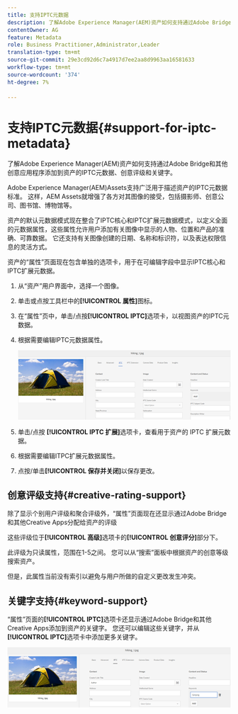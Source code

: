 ```yaml
---
title: 支持IPTC元数据
description: 了解Adobe Experience Manager(AEM)资产如何支持通过Adobe Bridge和其他创意应用程序添加到资产的IPTC元数据、创意评级和关键字。
contentOwner: AG
feature: Metadata
role: Business Practitioner,Administrator,Leader
translation-type: tm+mt
source-git-commit: 29e3cd92d6c7a4917d7ee2aa8d9963aa16581633
workflow-type: tm+mt
source-wordcount: '374'
ht-degree: 7%

---
```



# 支持IPTC元数据{#support-for-iptc-metadata}

了解Adobe Experience Manager(AEM)资产如何支持通过Adobe Bridge和其他创意应用程序添加到资产的IPTC元数据、创意评级和关键字。

Adobe Experience Manager(AEM)Assets支持广泛用于描述资产的IPTC元数据标准。 这样，AEM Assets就增强了各方对其图像的接受，包括摄影师、创意公司、图书馆、博物馆等。

资产的默认元数据模式现在整合了IPTC核心和IPTC扩展元数据模式，以定义全面的元数据属性，这些属性允许用户添加有关图像中显示的人物、位置和产品的准确、可靠数据。 它还支持有关图像创建的日期、名称和标识符，以及表达权限信息的灵活方式。

资产的“属性”页面现在包含单独的选项卡，用于在可编辑字段中显示IPTC核心和IPTC扩展元数据。

1. 从“资产”用户界面中，选择一个图像。
1. 单击或点按工具栏中的&#x200B;**[!UICONTROL 属性]**&#x200B;图标。
1. 在“属性”页中，单击/点按&#x200B;**[!UICONTROL IPTC]**&#x200B;选项卡，以视图资产的IPTC元数据。
1. 根据需要编辑IPTC元数据属性。

   ![iptc_tab](assets/iptc_tab.png)

1. 单击/点按 **[!UICONTROL IPTC 扩展]**&#x200B;选项卡，查看用于资产的 IPTC 扩展元数据。
1. 根据需要编辑ITPC扩展元数据属性。
1. 点按/单击&#x200B;**[!UICONTROL 保存并关闭]**&#x200B;以保存更改。

## 创意评级支持{#creative-rating-support}

除了显示个别用户评级和聚合评级外，“属性”页面现在还显示通过Adobe Bridge和其他Creative Apps分配给资产的评级

这些评级位于&#x200B;**[!UICONTROL 高级]**&#x200B;选项卡的&#x200B;**[!UICONTROL 创意评分]**&#x200B;部分下。

此评级为只读属性，范围在1-5之间。 您可以从“搜索”面板中根据资产的创意等级搜索资产。

但是，此属性当前没有索引以避免与用户所做的自定义更改发生冲突。

## 关键字支持{#keyword-support}

“属性”页面的&#x200B;**[!UICONTROL IPTC]**&#x200B;选项卡还显示通过Adobe Bridge和其他Creative Apps添加到资产的关键字。 您还可以编辑这些关键字，并从&#x200B;**[!UICONTROL IPTC]**&#x200B;选项卡中添加更多关键字。

![关键字](assets/keywords.png)

